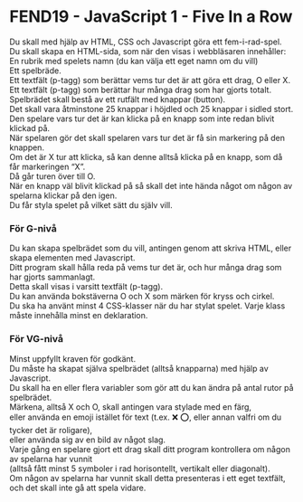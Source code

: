 # FEND19 - JavaScript 1 - Five In a Row

Du skall med hjälp av HTML, CSS och Javascript göra ett fem-i-rad-spel.\
Du skall skapa en HTML-sida, som när den visas i webbläsaren innehåller:\
En rubrik med spelets namn (du kan välja ett eget namn om du vill)\
Ett spelbräde.\
Ett textfält (p-tagg) som berättar vems tur det är att göra ett drag, O eller X.\
Ett textfält (p-tagg) som berättar hur många drag som har gjorts totalt.\
Spelbrädet skall bestå av ett rutfält med knappar (button).\
Det skall vara åtminstone 25 knappar i höjdled och 25 knappar i sidled stort.\
Den spelare vars tur det är kan klicka på en knapp som inte redan blivit klickad på.\
När spelaren gör det skall spelaren vars tur det är få sin markering på den knappen.\
Om det är X tur att klicka, så kan denne alltså klicka på en knapp, som då får markeringen “X”.\
Då går turen över till O.\
När en knapp väl blivit klickad på så skall det inte hända något om någon av spelarna klickar på den igen.\
Du får styla spelet på vilket sätt du själv vill.

### För G-nivå

Du kan skapa spelbrädet som du vill, antingen genom att skriva HTML, eller skapa elementen med Javascript.\
Ditt program skall hålla reda på vems tur det är, och hur många drag som har gjorts sammanlagt.\
Detta skall visas i varsitt textfält (p-tagg).\
Du kan använda bokstäverna O och X som märken för kryss och cirkel.\
Du ska ha använt minst 4 CSS-klasser när du har stylat spelet. Varje klass måste innehålla minst en deklaration.

### För VG-nivå

Minst uppfyllt kraven för godkänt.\
Du måste ha skapat själva spelbrädet (alltså knapparna) med hjälp av Javascript.\
Du skall ha en eller flera variabler som gör att du kan ändra på antal rutor på spelbrädet.\
Märkena, alltså X och O, skall antingen vara stylade med en färg,\
eller använda en emoji istället för text (t.ex. ❌ ⭕️, eller annan valfri om du tycker det är roligare),\
eller använda sig av en bild av något slag.\
Varje gång en spelare gjort ett drag skall ditt program kontrollera om någon av spelarna har vunnit\
(alltså fått minst 5 symboler i rad horisontellt, vertikalt eller diagonalt).\
Om någon av spelarna har vunnit skall detta presenteras i ett eget textfält, och det skall inte gå att spela vidare.
